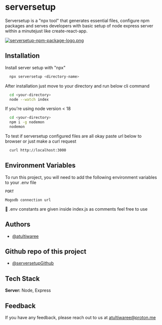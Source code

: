# serversetup

Serversetup is a "npx tool" that generates essential files, configure npm packages and serves developers with basic setup of node express server within a minutejust like create-react-app.

[![serversetup-npm-package-logo.png](https://i.postimg.cc/zBFPGc1q/serversetup-npm-package-logo.png)](https://postimg.cc/xJqPsgCZ)

## Installation

Install server setup with "npx"

```bash
  npx serversetup <directory-name>
```

After installation just move to your directory and run below cli command

```bash
  cd <your-directory>
  node --watch index
```

If you're using node version < 18

```bash
  cd <your-directory>
  npm i -g nodemon
  nodemon
```

To test if serversetup configured files are all okay paste url below to browser or just make a curl request

```bash
  curl http://localhost:3000
```

## Environment Variables

To run this project, you will need to add the following environment variables to your .env file

`PORT`

`Mogodb connection url`

👋 .env constants are given inside index.js as comments feel free to use

## Authors

- [@atultiwaree](https://www.github.com/atultiwaree)

## Github repo of this project

- [@serversetupGithub](https://github.com/atultiwaree/serversetup)

## Tech Stack

**Server:** Node, Express

## Feedback

If you have any feedback, please reach out to us at atultiwaree@proton.me
